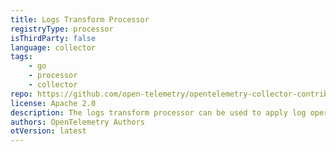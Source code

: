 ```yaml
---
title: Logs Transform Processor
registryType: processor
isThirdParty: false
language: collector
tags:
    - go
    - processor
    - collector
repo: https://github.com/open-telemetry/opentelemetry-collector-contrib/tree/main/processor/logstransformprocessor
license: Apache 2.0
description: The logs transform processor can be used to apply log operators to logs coming from any receiver. Please refer to config.go for the config spec.
authors: OpenTelemetry Authors
otVersion: latest
---
```

